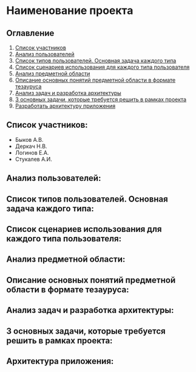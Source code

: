 # Наименование проекта
## Оглавление 
1. [Список участников](#Список_участников)
2. [Анализ пользователей](#Анализ_пользователей)
3. [Список типов пользователей. Основная задача каждого типа](#Список_типов_пользователей)
4. [Список сценариев использования для каждого типа пользователя](#Список_типов_пользователей)
5. [Анализ предметной области](#Анализ_предметной_области)
6. [Описание основных понятий предметной области в формате тезауруса](#Предметная_область)
7. [Анализ задач и разработка архитектуры](#Анализ_задач)
8. [3 основных задачи, которые требуется решить в рамках проекта](#3_основных_задачи)
9. [Разработать архитектуру приложения ](#Архитектура_приложения)
## Список участников:<a name="Список_участников"></a>
- Быков А.В.
- Деркач Н.В.
- Логинов Е.А.
- Стукалев А.И.
## Анализ пользователей:<a name="Анализ_пользователей"></a>
## Список типов пользователей. Основная задача каждого типа:<a name="Список_типов_пользователей"></a>
## Список сценариев использования для каждого типа пользователя:<a name="Список_сценариев"></a>
## Анализ предметной области:<a name="Анализ_предметной_области"></a>
## Описание основных понятий предметной области в формате тезауруса:<a name="Предметная_область"></a>
## Анализ задач и разработка архитектуры:<a name="Анализ_задач"></a>
## 3 основных задачи, которые требуется решить в рамках проекта:<a name="3_основных_задачи"></a>
## Архитектура приложения:<a name="Архитектура_приложения"></a>
